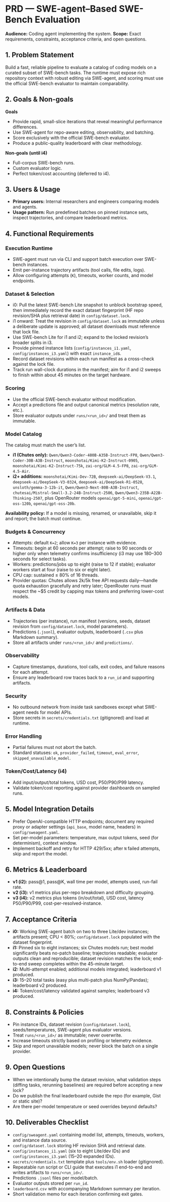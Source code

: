 # PRD — SWE-agent–Based SWE-Bench Evaluation

**Audience:** Coding agent implementing the system.
**Scope:** Exact requirements, constraints, acceptance criteria, and open questions.

## 1. Problem Statement

Build a fast, reliable pipeline to evaluate a catalog of coding models on a curated subset of SWE-bench tasks. The runtime must expose rich repository context with robust editing via SWE-agent, and scoring must use the official SWE-bench evaluator to maintain comparability.

## 2. Goals & Non-goals

**Goals**

- Provide rapid, small-slice iterations that reveal meaningful performance differences.
- Use SWE-agent for repo-aware editing, observability, and batching.
- Score exclusively with the official SWE-bench evaluator.
- Produce a public-quality leaderboard with clear methodology.

**Non-goals (until i4)**

- Full-corpus SWE-bench runs.
- Custom evaluator logic.
- Perfect token/cost accounting (deferred to i4).

## 3. Users & Usage

- **Primary users:** Internal researchers and engineers comparing models and agents.
- **Usage pattern:** Run predefined batches on pinned instance sets, inspect trajectories, and compare leaderboard metrics.

## 4. Functional Requirements

### Execution Runtime

- SWE-agent must run via CLI and support batch execution over SWE-bench instances.
- Emit per-instance trajectory artifacts (tool calls, file edits, logs).
- Allow configuring attempts (`K`), timeouts, worker counts, and model endpoints.

### Dataset & Selection

- i0: Pull the latest SWE-bench Lite snapshot to unblock bootstrap speed, then immediately record the exact dataset fingerprint (HF repo revision/SHA plus retrieval date) in `config/dataset.lock`.
- i1 onward: Treat the revision in `config/dataset.lock` as immutable unless a deliberate update is approved; all dataset downloads must reference that lock file.
- Use SWE-bench Lite for i1 and i2; expand to the locked revision’s broader splits in i3.
- Provide pinned instance lists (`config/instances_i1.yaml`, `config/instances_i3.yaml`) with exact `instance_id`s.
- Record dataset revisions within each run manifest as a cross-check against the lock file.
- Track run wall-clock durations in the manifest; aim for i1 and i2 sweeps to finish within about 45 minutes on the target hardware.

### Scoring

- Use the official SWE-bench evaluator without modification.
- Accept a predictions file and output canonical metrics (resolution rate, etc.).
- Store evaluator outputs under `runs/<run_id>/` and treat them as immutable.

### Model Catalog

The catalog must match the user’s list.

- **i1 (Chutes only):** `Qwen/Qwen3-Coder-480B-A35B-Instruct-FP8`, `Qwen/Qwen3-Coder-30B-A3B-Instruct`, `moonshotai/Kimi-K2-Instruct-0905`, `moonshotai/Kimi-K2-Instruct-75k`, `zai-org/GLM-4.5-FP8`, `zai-org/GLM-4.5-Air`.
- **i2+ additions:** `moonshotai/Kimi-Dev-72B`, `deepseek-ai/DeepSeek-V3.1`, `deepseek-ai/DeepSeek-V3-0324`, `deepseek-ai/DeepSeek-R1-0528`, `unsloth/gemma-3-12b-it`, `Qwen/Qwen3-Next-80B-A3B-Instruct`, `chutesai/Mistral-Small-3.2-24B-Instruct-2506`, `Qwen/Qwen3-235B-A22B-Thinking-2507`, plus OpenRouter models `openai/gpt-5-mini`, `openai/gpt-oss-120b`, `openai/gpt-oss-20b`.

**Availability policy:** If a model is missing, renamed, or unavailable, skip it and report; the batch must continue.

### Budgets & Concurrency

- Attempts: default `K=2`; allow `K=3` per instance with evidence.
- Timeouts: begin at 60 seconds per attempt; raise to 90 seconds or higher only when telemetry confirms insufficiency (i3 may use 180–300 seconds for select tasks).
- Workers: predictions/jobs up to eight (raise to 12 if stable); evaluator workers start at four (raise to six or eight later).
- CPU cap: sustained ≤ 80% of 16 threads.
- Provider quotas: Chutes allows 2k/5k free API requests daily—handle quota exhaustion gracefully and retry later; OpenRouter runs must respect the ~$5 credit by capping max tokens and preferring lower-cost models.

### Artifacts & Data

- Trajectories (per instance), run manifest (versions, seeds, dataset revision from `config/dataset.lock`, model parameters).
- Predictions (`.jsonl`), evaluator outputs, leaderboard (`.csv` plus Markdown summary).
- Store all artifacts under `runs/<run_id>/` and `predictions/`.

### Observability

- Capture timestamps, durations, tool calls, exit codes, and failure reasons for each attempt.
- Ensure any leaderboard row traces back to a `run_id` and supporting artifacts.

### Security

- No outbound network from inside task sandboxes except what SWE-agent needs for model APIs.
- Store secrets in `secrets/credentials.txt` (gitignored) and load at runtime.

### Error Handling

- Partial failures must not abort the batch.
- Standard statuses: `ok`, `provider_failed`, `timeout`, `eval_error`, `skipped_unavailable_model`.

### Token/Cost/Latency (i4)

- Add input/output/total tokens, USD cost, P50/P90/P99 latency.
- Validate token/cost reporting against provider dashboards on sampled runs.

## 5. Model Integration Details

- Prefer OpenAI-compatible HTTP endpoints; document any required proxy or adapter settings (`api_base`, model name, headers) in `config/sweagent.yaml`.
- Set per-model parameters: temperature, max output tokens, seed (for determinism), context window.
- Implement backoff and retry for HTTP 429/5xx; after `N` failed attempts, skip and report the model.

## 6. Metrics & Leaderboard

- **v1 (i2):** pass@1, pass@K, wall time per model, attempts used, run-fail rate.
- **v2 (i3):** v1 metrics plus per-repo breakdown and difficulty grouping.
- **v3 (i4):** v2 metrics plus tokens (in/out/total), USD cost, latency P50/P90/P99, cost-per-resolved-instance.

## 7. Acceptance Criteria

- **i0:** Working SWE-agent batch on two to three Lite/dev instances; artifacts present; CPU < 80%; `config/dataset.lock` populated with the dataset fingerprint.
- **i1:** Pinned six to eight instances; six Chutes models run; best model significantly beats no-patch baseline; trajectories readable; evaluator outputs clean and reproducible; dataset revision matches the lock; end-to-end sweep completes within the 45-minute target.
- **i2:** Multi-attempt enabled; additional models integrated; leaderboard v1 produced.
- **i3:** 15–20 total tasks (easy plus multi-patch plus NumPy/Pandas); leaderboard v2 produced.
- **i4:** Token/cost/latency validated against samples; leaderboard v3 produced.

## 8. Constraints & Policies

- Pin instance IDs, dataset revision (`config/dataset.lock`), seeds/temperatures, SWE-agent plus evaluator versions.
- Treat `runs/<run_id>/` as immutable; never overwrite.
- Increase timeouts strictly based on profiling or telemetry evidence.
- Skip and report unavailable models; never block the batch on a single provider.

## 9. Open Questions

- When we intentionally bump the dataset revision, what validation steps (diffing tasks, rerunning baselines) are required before accepting a new lock?
- Do we publish the final leaderboard outside the repo (for example, Gist or static site)?
- Are there per-model temperature or seed overrides beyond defaults?

## 10. Deliverables Checklist

- `config/sweagent.yaml` containing model list, attempts, timeouts, workers, and instance data source.
- `config/dataset.lock` storing HF revision SHA and retrieval date.
- `config/instances_i1.yaml` (six to eight Lite/dev IDs) and `config/instances_i3.yaml` (15–20 expanded IDs).
- `secrets/credentials.txt` template plus `tools/env.sh` loader (gitignored).
- Repeatable run script or CLI guide that executes i1 end-to-end and writes artifacts to `runs/<run_id>/`.
- Predictions `.jsonl` files per model/batch.
- Evaluator outputs stored per `run_id`.
- `leaderboard.csv` with accompanying Markdown summary per iteration.
- Short validation memo for each iteration confirming exit gates.
